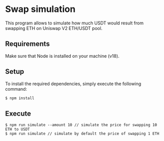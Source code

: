 # Swap simulation

This program allows to simulate how much USDT would result from swapping ETH on Uniswap V2 ETH/USDT pool.

## Requirements

Make sure that Node is installed on your machine (v18).

## Setup

To install the required dependencies, simply execute the following command:

```bash
$ npm install
```

## Execute 

```
$ npm run simulate --amount 10 // simulate the price for swapping 10 ETH to USDT
$ npm run simulate // simulate by default the price of swapping 1 ETH
```